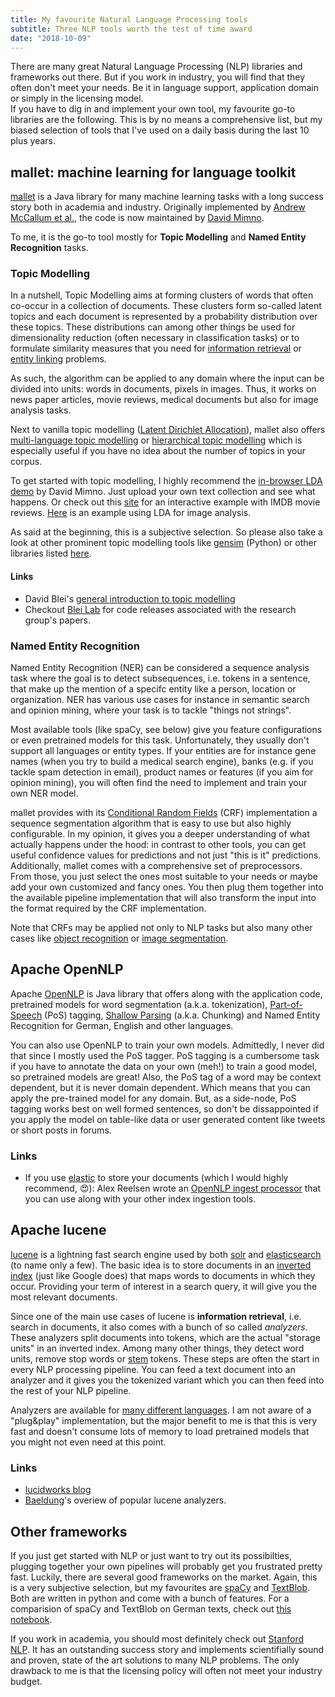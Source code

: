 ```yaml
---
title: My favourite Natural Language Processing tools
subtitle: Three NLP tools worth the test of time award 
date: "2018-10-09"
---
```


There are many great Natural Language Processing (NLP) libraries and frameworks out there. But if you work in industry, you will find that they often don't meet your needs. Be it in language support, application domain or simply in the licensing model.  
If you have to dig in and implement your own tool, my favourite go-to libraries are the following. This is by no means a comprehensive list, but my biased selection of tools that I've used on a daily basis during the last 10 plus years.

## mallet: machine learning for language toolkit

[mallet](http://mallet.cs.umass.edu/) is a Java library for many machine learning tasks with a long success story both in academia and industry. 
Originally implemented by [Andrew McCallum et al.](http://mallet.cs.umass.edu/), the code is now maintained by [David Mimno](https://github.com/mimno/Mallet).

To me, it is the go-to tool mostly for **Topic Modelling** and **Named Entity Recognition** tasks.

### Topic Modelling

In a nutshell, Topic Modelling aims at forming clusters of words that often co-occur in a collection of documents. These clusters form so-called latent topics and each document is represented by a probability distribution over these topics. These distributions can among other things be used for dimensionality reduction (often necessary in classification tasks) or to formulate similarity measures that you need for [information retrieval](https://en.wikipedia.org/wiki/Information_retrieval) or [entity linking](https://en.wikipedia.org/wiki/Entity_linking) problems. 

As such, the algorithm can be applied to any domain where the input can be divided into units: words in documents, pixels in images. Thus, it works on news paper articles, movie reviews, medical documents but also for image analysis tasks.

Next to vanilla topic modelling ([Latent Dirichlet Allocation](http://jmlr.csail.mit.edu/papers/v3/blei03a.html)), mallet also offers [multi-language topic modelling](http://www.aclweb.org/anthology/D09-1092) or [hierarchical topic modelling](https://papers.nips.cc/paper/2466-hierarchical-topic-models-and-the-nested-chinese-restaurant-process.pdf) which is especially useful if you have no idea about the number of topics in your corpus. 

To get started with topic modelling, I highly recommend the [in-browser LDA demo](https://mimno.infosci.cornell.edu/jsLDA/jslda.html) by David Mimno. Just upload your own text collection and see what happens. Or check out this [site](https://ldavis.cpsievert.me/reviews/reviews.html) for an interactive example with IMDB movie reviews. [Here](http://research.cs.rutgers.edu/~ishanic/research/mainpage.html#objdet) is an example using LDA for image analysis.

As said at the beginning, this is a subjective selection. So please also take a look at other prominent topic modelling tools like [gensim](https://radimrehurek.com/gensim/) (Python) or other libraries listed [here](http://www.cs.columbia.edu/~blei/topicmodeling_software.html). 

#### Links

* David Blei's [general introduction to topic modelling](http://www.cs.columbia.edu/~blei/papers/Blei2012.pdf)
* Checkout [Blei Lab](https://github.com/Blei-Lab) for code releases associated with the research group's papers. 

### Named Entity Recognition

Named Entity Recognition (NER) can be considered a sequence analysis task where the goal is to detect subsequences, i.e. tokens in a sentence, that make up the mention of a specifc entity like a person, location or organization. NER has various use cases for instance in semantic search and opinion mining, where your task is to tackle "things not strings".
 
Most available tools (like spaCy, see below) give you feature configurations or even pretrained models for this task. Unfortunately, they usually don't support all languages or entity types. If your entities are for instance gene names (when you try to build a medical search engine), banks (e.g. if you tackle spam detection in email), product names or features (if you aim for opinion mining), you will often find the need to implement and train your own NER model. 

mallet provides with its [Conditional Random Fields](http://dirichlet.net/pdf/wallach04conditional.pdf) (CRF) implementation a sequence segmentation algorithm that is easy to use but also highly configurable. In my opinion, it gives you a deeper understanding of what actually happens under the hood: in contrast to other tools, you can get useful confidence values for predictions and not just "this is it" predictions.  
Additionally, mallet comes with a comprehensive set of preprocessors. From those, you just select the ones most suitable to your needs or maybe add your own customized and fancy ones. You then plug them together into the available pipeline implementation that will also transform the input into the format required by the CRF implementation.

Note that CRFs may be applied not only to NLP tasks but also many other cases like [object recognition](http://www.cs.columbia.edu/~mcollins/papers/NIPS2004_0810.pdf) or [image segmentation](https://ipvs.informatik.uni-stuttgart.de/mlr/marc/publications/09-plath-ICML.pdf). 


## Apache OpenNLP

Apache [OpenNLP](https://opennlp.apache.org/) is Java library that offers along with the application code, pretrained models for word segmentation (a.k.a. tokenization), [Part-of-Speech](https://en.wikipedia.org/wiki/Part-of-speech_tagging) (PoS) tagging, [Shallow Parsing](https://en.wikipedia.org/wiki/Shallow_parsing) (a.k.a. Chunking) and Named Entity Recognition for German, English and other languages. 

You can also use OpenNLP to train your own models. Admittedly, I never did that since I mostly used the PoS tagger. PoS tagging is a cumbersome task if you have to annotate the data on your own (meh!) to train a good model, so pretrained models are great! Also, the PoS tag of a word may be context dependent, but it is never domain dependent. Which means that you can apply the pre-trained model for any domain. But, as a side-node, PoS tagging works best on well formed sentences, so don't be dissappointed if you apply the model on table-like data or user generated content like tweets or short posts in forums. 

### Links

* If you use [elastic](https://www.elastic.co/products/elasticsearch) to store your documents (which I would highly recommend, :heart_eyes:): Alex Reelsen wrote an [OpenNLP ingest processor](https://github.com/spinscale/elasticsearch-ingest-opennlp) that you can use along with your other index ingestion tools.

## Apache lucene

[lucene](https://lucene.apache.org/core/) is a lightning fast search engine used by both [solr](LINK) and [elasticsearch](link) (to name only a few). The basic idea is to store documents in an [inverted index](https://en.wikipedia.org/wiki/Inverted_index) (just like Google does) that maps words to documents in which they occur. Providing your term of interest in a search query, it will give you the most relevant documents.

Since one of the main use cases of lucene is **information retrieval**, i.e. search in documents, it also comes with a bunch of so called _analyzers_. These analyzers split documents into tokens, which are the actual "storage units" in an inverted index. Among many other things, they detect word units, remove stop words or [stem](https://en.wikipedia.org/wiki/Stemming) tokens. These steps are often the start in every NLP processing pipeline. You can feed a text document into an analyzer and it gives you the tokenized variant which you can then feed into the rest of your NLP pipeline. 

Analyzers are available for [many different languages](https://lucene.apache.org/core/6_0_0/analyzers-common/overview-summary.html). I am not aware of a "plug&play" implementation, but the major benefit to me is that this is very fast and  doesn't consume lots of memory to load pretrained models that you might not even need at this point. 

### Links

* [lucidworks blog](https://lucidworks.com/blog/)
* [Baeldung](https://www.baeldung.com/lucene-analyzers)'s overiew of popular lucene analyzers.

## Other frameworks

If you just get started with NLP or just want to try out its possibilties, plugging together your own pipelines will probably get you frustrated pretty fast. Luckily, there are several good frameworks on the market. Again, this is a very subjective selection, but my favourites are [spaCy](https://spacy.io/) and [TextBlob](https://textblob.readthedocs.io/en/dev/).  
Both are written in python and come with a bunch of features. 
For a comparision of spaCy and TextBlob on German texts, check out [this notebook](https://github.com/aplz/nlp_notebooks/blob/master/textblob_vs_spacy.ipynb).

If you work in academia, you should most definitely check out [Stanford NLP](https://nlp.stanford.edu/software/). It has an outstanding success story and implements scientifially sound and proven, state of the art solutions to  many NLP problems. The only drawback to me is that the licensing policy will often not meet your industry budget.
